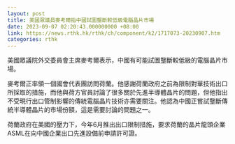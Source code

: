 ```yaml
---
layout: post
title: 美國眾議員麥考爾指中國試圖壟斷較低級電腦晶片市場
date: 2023-09-07 02:20:43.000000000 +08:00
link: https://news.rthk.hk/rthk/ch/component/k2/1717073-20230907.htm
categories: rthk
---
```


美國眾議院外交委員會主席麥考爾表示，中國有可能試圖壟斷較低級的電腦晶片市場。

麥考爾正率領一個國會代表團訪問荷蘭。他感謝荷蘭政府之前為限制對華技術出口所採取的措施，而他與荷方官員討論了很多關於先進半導體晶片的問題，但他指出不受現行出口管制影響的傳統電腦晶片技術亦需要關注。他認為中國正嘗試壟斷傳統半導體晶片的市場份額，這是需要討論的問題之一。

荷蘭政府在美國的壓力下，今年6月推出出口限制措施，要求荷蘭的晶片龍頭企業ASML在向中國企業出口先進設備前申請許可證。
